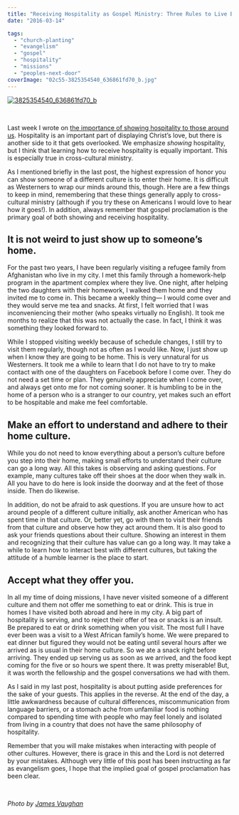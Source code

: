 ```yaml
---
title: "Receiving Hospitality as Gospel Ministry: Three Rules to Live By"
date: "2016-03-14"

tags: 
  - "church-planting"
  - "evangelism"
  - "gospel"
  - "hospitality"
  - "missions"
  - "peoples-next-door"
coverImage: "02c55-3825354540_636861fd70_b.jpg"
---
```


[![3825354540_636861fd70_b](images/02c55-3825354540_636861fd70_b.jpg)](https://keelancook.files.wordpress.com/2020/08/02c55-3825354540_636861fd70_b.jpg)

 

Last week I wrote on [the importance of showing hospitality to those around us](http://blog.keelancook.com/2016/03/hospitality-is-hard-but-you-should-do-it-anyway.html). Hospitality is an important part of displaying Christ’s love, but there is another side to it that gets overlooked. We emphasize _showing_ hospitality, but I think that learning how to receive hospitality is equally important. This is especially true in cross-cultural ministry.

As I mentioned briefly in the last post, the highest expression of honor you can show someone of a different culture is to enter their home. It is difficult as Westerners to wrap our minds around this, though. Here are a few things to keep in mind, remembering that these things generally apply to cross-cultural ministry (although if you try these on Americans I would love to hear how it goes!). In addition, always remember that gospel proclamation is the primary goal of both showing and receiving hospitality.

## It is not weird to just show up to someone’s home.

For the past two years, I have been regularly visiting a refugee family from Afghanistan who live in my city. I met this family through a homework-help program in the apartment complex where they live. One night, after helping the two daughters with their homework, I walked them home and they invited me to come in. This became a weekly thing— I would come over and they would serve me tea and snacks. At first, I felt worried that I was inconveniencing their mother (who speaks virtually no English). It took me months to realize that this was not actually the case. In fact, I think it was something they looked forward to.

While I stopped visiting weekly because of schedule changes, I still try to visit them regularly, though not as often as I would like. Now, I just show up when I know they are going to be home. This is very unnatural for us Westerners. It took me a while to learn that I do not have to try to make contact with one of the daughters on Facebook before I come over. They do not need a set time or plan. They genuinely appreciate when I come over, and always get onto me for not coming sooner. It is humbling to be in the home of a person who is a stranger to our country, yet makes such an effort to be hospitable and make me feel comfortable.

## Make an effort to understand and adhere to their home culture.

While you do not need to know everything about a person’s culture before you step into their home, making small efforts to understand their culture can go a long way. All this takes is observing and asking questions. For example, many cultures take off their shoes at the door when they walk in. All you have to do here is look inside the doorway and at the feet of those inside. Then do likewise.

In addition, do not be afraid to ask questions. If you are unsure how to act around people of a different culture initially, ask another American who has spent time in that culture. Or, better yet, go with them to visit their friends from that culture and observe how they act around them. It is also good to ask your friends questions about their culture. Showing an interest in them and recognizing that their culture has value can go a long way. It may take a while to learn how to interact best with different cultures, but taking the attitude of a humble learner is the place to start.

## Accept what they offer you.

In all my time of doing missions, I have never visited someone of a different culture and them not offer me something to eat or drink. This is true in homes I have visited both abroad and here in my city. A big part of hospitality is serving, and to reject their offer of tea or snacks is an insult. Be prepared to eat or drink something when you visit. The most full I have ever been was a visit to a West African family’s home. We were prepared to eat dinner but figured they would not be eating until several hours after we arrived as is usual in their home culture. So we ate a snack right before arriving. They ended up serving us as soon as we arrived, and the food kept coming for the five or so hours we spent there. It was pretty miserable! But, it was worth the fellowship and the gospel conversations we had with them.

As I said in my last post, hospitality is about putting aside preferences for the sake of your guests. This applies in the reverse. At the end of the day, a little awkwardness because of cultural differences, miscommunication from language barriers, or a stomach ache from unfamiliar food is nothing compared to spending time with people who may feel lonely and isolated from living in a country that does not have the same philosophy of hospitality.

Remember that you will make mistakes when interacting with people of other cultures. However, there is grace in this and the Lord is not deterred by your mistakes. Although very little of this post has been instructing as far as evangelism goes, I hope that the implied goal of gospel proclamation has been clear.

 

_Photo by [James Vaughan](https://www.flickr.com/photos/x-ray_delta_one/3825354540)_
